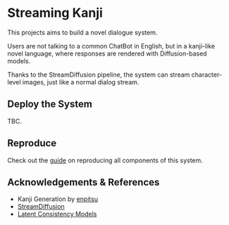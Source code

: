 # Streaming Kanji

This projects aims to build a novel dialogue system. 

Users are not talking to a common ChatBot in English, but in a kanji-like novel language, where responses are rendered with Diffusion-based models.

Thanks to the StreamDiffusion pipeline, the system can stream character-level images, just like a normal dialog stream.

## Deploy the System

TBC.


## Reproduce

Check out the [guide](./docs/REPRODUCE.md) on reproducing all components of this system.

## Acknowledgements & References

- Kanji Generation by [enpitsu]((https://x.com/enpitsu/status/1610923494824628224?s=20))
- [StreamDiffusion](https://github.com/cumulo-autumn/StreamDiffusion)
- [Latent Consistency Models](https://github.com/huggingface/diffusers/tree/main/examples/consistency_distillation)